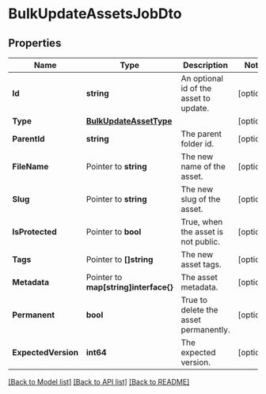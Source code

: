 # BulkUpdateAssetsJobDto

## Properties

Name | Type | Description | Notes
------------ | ------------- | ------------- | -------------
**Id** | **string** | An optional id of the asset to update. | [optional] 
**Type** | [**BulkUpdateAssetType**](BulkUpdateAssetType.md) |  | [optional] 
**ParentId** | **string** | The parent folder id. | [optional] 
**FileName** | Pointer to **string** | The new name of the asset. | [optional] 
**Slug** | Pointer to **string** | The new slug of the asset. | [optional] 
**IsProtected** | Pointer to **bool** | True, when the asset is not public. | [optional] 
**Tags** | Pointer to **[]string** | The new asset tags. | [optional] 
**Metadata** | Pointer to **map[string]interface{}** | The asset metadata. | [optional] 
**Permanent** | **bool** | True to delete the asset permanently. | [optional] 
**ExpectedVersion** | **int64** | The expected version. | [optional] 

[[Back to Model list]](../README.md#documentation-for-models) [[Back to API list]](../README.md#documentation-for-api-endpoints) [[Back to README]](../README.md)


